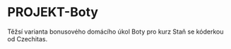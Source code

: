 # PROJEKT-Boty
Těžsí varianta bonusového domácího úkol Boty pro kurz Staň se kóderkou od Czechitas.
